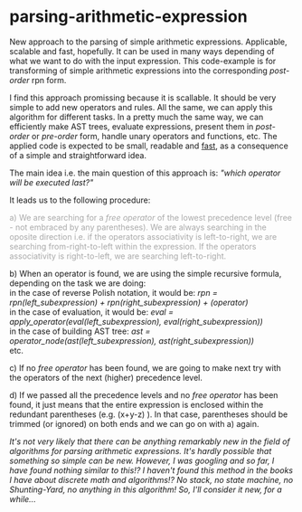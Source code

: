 # parsing-arithmetic-expression
New approach to the parsing of simple arithmetic expressions. Applicable, scalable and fast, hopefully. It can be used in many ways depending of what we want to do with the input expression. This code-example is for transforming of simple arithmetic expressions into the corresponding <i>post-order</i> rpn form.

I find this approach promissing because it is scallable. It should be very simple to add new operators and rules. All the same, we can apply this algorithm for different tasks. In a pretty much the same way, we can efficiently make AST trees, evaluate expressions, present them in  <i>post-order</i> or <i>pre-order</i> form, handle unary operators and functions, etc. The applied code is expected to be small, readable and <a href="https://github.com/sasamil/evaluating-arithmetic-expression">fast</a>, as a consequence of a simple and straightforward idea.

The main idea i.e. the main question of this approach is: <i>"which operator will be executed last?"</i>

It leads us to the following procedure:

<p style="color:RGB(169, 169, 169);">a) We are searching for a <i>free operator</i> of the lowest precedence level (free - not embraced by any parentheses). We are always searching in the oposite direction i.e. if the operators associativity is left-to-right, we are searching from-right-to-left within the expression. If the operators associativity is right-to-left, we are searching left-to-right. 

b) When an operator is found, we are using the simple recursive formula, depending on the task we are doing:<br/>
in the case of reverse Polish notation, it would be: <i>rpn = rpn(left_subexpression) + rpn(right_subexpression) + (operator)</i><br/>
in the case of evaluation, it would be: <i>eval = apply_operator(eval(left_subexpression), eval(right_subexpression))</i><br/> 
in the case of building AST tree: <i>ast = operator_node(ast(left_subexpression), ast(right_subexpression))</i><br/> 
etc.

c) If no <i>free operator</i> has been found, we are going to make next try with the operators of the next (higher) precedence level.

d) If we passed all the precedence levels and no <i>free operator</i> has been found, it just means that the entire expression is enclosed within the redundant parentheses (e.g. (x+y-z) ). In that case, parentheses should be trimmed (or ignored) on both ends and we can go on with a) again.</p>

<i>It's not very likely that there can be anything remarkably new in the field of algorithms for parsing arithmetic expressions. It's hardly possible that something so simple can be new. However, I was googling and so far, I have found nothing similar to this!? I haven't found this method in the books I have about discrete math and algorithms!? No stack, no state machine, no Shunting-Yard, no anything in this algorithm! So, I'll consider it new, for a while...</i>

